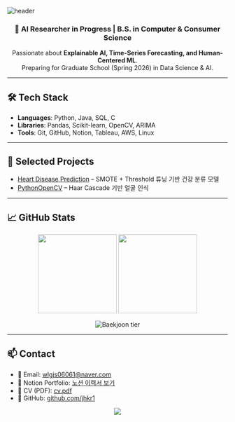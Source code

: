 <!-- 👋 Welcome Header -->
![header](https://capsule-render.vercel.app/api?type=waving&color=timeGradient&text=Welcome%20to%20Jihun's%20GitHub%20👋&animation=twinkling&fontSize=35&fontAlignY=40&fontAlign=70&height=250)

<!-- 👤 소개 -->
<h3 align="center">🧠 AI Researcher in Progress | B.S. in Computer & Consumer Science</h3>
<p align="center">
  Passionate about <b>Explainable AI, Time-Series Forecasting, and Human-Centered ML</b>.<br>
  Preparing for Graduate School (Spring 2026) in Data Science & AI.
</p>

---

## 🛠️ Tech Stack

- **Languages**: Python, Java, SQL, C  
- **Libraries**: Pandas, Scikit-learn, OpenCV, ARIMA  
- **Tools**: Git, GitHub, Notion, Tableau, AWS, Linux

---

## 💼 Selected Projects

- [Heart Disease Prediction](https://github.com/jhkr1/Heart-Disease-Prediction) – SMOTE + Threshold 튜닝 기반 건강 분류 모델  
- [PythonOpenCV](https://github.com/jhkr1/PythonOpenCV) – Haar Cascade 기반 얼굴 인식  
---

## 📈 GitHub Stats

<p align="center">
  <img height="180em" src="https://github-readme-stats.vercel.app/api?username=jhkr1&show_icons=true&theme=nord&hide_border=true" />
  <img height="180em" src="https://github-readme-stats.vercel.app/api/top-langs/?username=jhkr1&layout=compact&theme=nord&hide_border=true" />
</p>

<!-- Optional Baekjoon -->
<p align="center">
  <img alt="Baekjoon tier" src="http://mazassumnida.wtf/api/generate_badge?boj=wlgjs0606" />
</p>

---

## 📫 Contact

- 📧 Email: wlgjs06061@naver.com  
- 🧠 Notion Portfolio: [노션 이력서 보기](https://sunrise-gaura-2ce.notion.site/ae809ad7a3644961a1707ee78e6968ba)  
- 💼 CV (PDF):  [cv.pdf](https://github.com/user-attachments/files/21207155/cv.pdf)
- 📍 GitHub: [github.com/jhkr1](https://github.com/jhkr1)

<!-- 방문자 수 뱃지 -->
<p align="center">
  <img src="https://hits.seeyoufarm.com/api/count/incr/badge.svg?url=https://github.com/jhkr1&count_bg=%2376CA1E&title_bg=%23555555&icon=github.svg&icon_color=%23E7E7E7&title=Visits&edge_flat=false"/>
</p>
